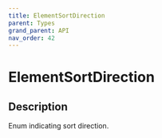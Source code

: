 ```yaml
---
title: ElementSortDirection
parent: Types
grand_parent: API
nav_order: 42
---
```


# ElementSortDirection

## Description

Enum indicating sort direction.
